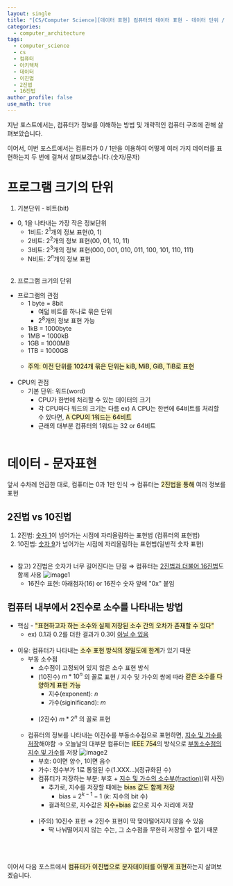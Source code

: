```yaml
---
layout: single
title: "[CS/Computer Science][데이터 표현] 컴퓨터의 데이터 표현 - 데이터 단위 / 숫자 데이터 표현"
categories:
  - computer_architecture
tags:
  - computer_science
  - cs
  - 컴퓨터
  - 아키텍처
  - 데이터
  - 이진법
  - 2진법
  - 16진법
author_profile: false
use_math: true
---
```

지난 포스트에서는, 컴퓨터가 정보를 이해하는 방법 및 개략적인 컴퓨터 구조에 관해 살펴보았습니다.

이어서, 이번 포스트에서는 컴퓨터가 0 / 1만을 이용하여 어떻게 여러 가지 데이터를 표현하는지 두 번에 걸쳐서 살펴보겠습니다.(숫자/문자)

# 프로그램 크기의 단위
1. 기본단위 - 비트(bit)
- 0, 1을 나타내는 가장 작은 정보단위
	- 1비트: $2^1$개의 정보 표현(0, 1)
	- 2비트: $2^2$개의 정보 표현(00, 01, 10, 11)
	- 3비트: $2^3$개의 정보 표현(000, 001, 010, 011, 100, 101, 110, 111)
	- N비트: $2^n$개의 정보 표현<br><br>
2. 프로그램 크기의 단위 
- 프로그램의 관점
	- 1 byte = 8bit
		- 여덟 비트를 하나로 묶은 단위
		- $2^8$개의 정보 표현 가능
	- 1kB = 1000byte
	- 1MB = 1000kB
	- 1GB = 1000MB
	- 1TB = 1000GB<br><br>
	- <mark style="background: #FFF3A3A6;">주의: 이전 단위를 1024개 묶은 단위는 kiB, MiB, GiB, TiB로 표현</mark><br><br>
- CPU의 관점
	- 기본 단위: 워드(word)
		- CPU가 한번에 처리할 수 있는 데이터의 크기
		- 각 CPU마다 워드의 크기는 다름
			ex) A CPU는 한번에 64비트를 처리할 수 있다면, <mark style="background: #FFF3A3A6;">A CPU의 1워드는 64비트</mark>
		- 근래의 대부분 컴퓨터의 1워드는 32 or 64비트<br><br>

# 데이터 - 문자표현
앞서 수차례 언급한 대로, 컴퓨터는 0과 1만 인식
→ 컴퓨터는 <mark style="background: #FFF3A3A6;">2진법을 통해</mark> 여러 정보를 표현
## 2진법 vs 10진법
1. 2진법: <u>숫자 1</u>이 넘어가는 시점에 자리올림하는 표현법 (컴퓨터의 표현법)
2. 10진법: <u>숫자 9</u>가 넘어가는 시점에 자리올림하는 표현법(일반적 숫자 표현)<br><br>
- 참고) 2진법은 숫자가 너무 길어진다는 단점 ⇒ 컴퓨터는 <u>2진법과 더불어 16진법</u>도 함께 사용
	![image1](../../images/2025-03-14-cs_basic-1_2/image1.png)
	- 16진수 표현: 아래첨자(16) or 16진수 숫자 앞에 "0x" 붙임

## 컴퓨터 내부에서 2진수로 소수를 나타내는 방법
- 핵심 - <mark style="background: #FFF3A3A6;">"표현하고자 하는 소수와 실제 저장된 소수 간의 오차가 존재할 수 있다"</mark>
	- ex) 0.1과 0.2를 더한 결과가 0.3이 <u>아닐 수 있음</u><br><br>
- 이유: 컴퓨터가 나타내는 <mark style="background: #FFF3A3A6;">소수 표현 방식의 정밀도에 한계</mark>가 있기 때문
	- 부동 소수점
		- 소수점이 고정되어 있지 않은 소수 표현 방식
		- (10진수) $m * 10^n$ 의 꼴로 표현 / 지수 및 가수의 쌍에 따라 <mark style="background: #FFF3A3A6;">같은 소수를 다양하게 표현 가능</mark>
			- 지수(exponent): $n$
			- 가수(siginificand): $m$<br><br>
		- (2진수) $m * 2^n$ 의 꼴로 표현<br><br>
	- 컴퓨터의 정보를 나타내는 이진수를 부동소수점으로 표현하면, <u>지수 및 가수를 저장</u>해야함
		→ 오늘날의 대부분 컴퓨터는 <mark style="background: #FFF3A3A6;">IEEE 754</mark>의 방식으로 <u>부동소수점의 지수 및 가수</u>를 저장
		![image2](../../images/2025-03-14-cs_basic-1_2/image2.png)
		- 부호: 0이면 양수, 1이면 음수
		- 가수: 정수부가 1로 통일된 수(1.XXX...)(정규화된 수)
		- 컴퓨터가 저장하는 부분: 부호 + <u>지수 및 가수의 소수부(fraction)</u>(위 사진)
			- 추가로, 지수를 저장할 때에는 <mark style="background: #FFF3A3A6;">bias 값도 함께 저장</mark>
				- bias = $2^{k-1}-1$ ($k$: 지수의 bit 수)
			- 결과적으로, 지수값은 <mark style="background: #FFF3A3A6;">지수+bias</mark> 값으로 지수 자리에 저장<br><br>
		- (주의) 10진수 표현 ⇒ 2진수 표현이 딱 맞아떨어지지 않을 수 있음
			- 딱 나눠떨어지지 않는 수는, 그 소수점을 무한히 저장할 수 없기 때문<br><br><br><br>

이어서 다음 포스트에서 <mark style="background: #FFF3A3A6;">컴퓨터가 이진법으로 문자데이터를 어떻게 표현</mark>하는지 살펴보겠습니다.
